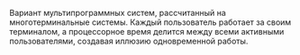 Вариант мультипрограммных систем, рассчитанный на многотерминальные системы. Каждый пользователь работает за своим терминалом, а процессорное время делится между всеми активными пользователями, создавая иллюзию одновременной работы.